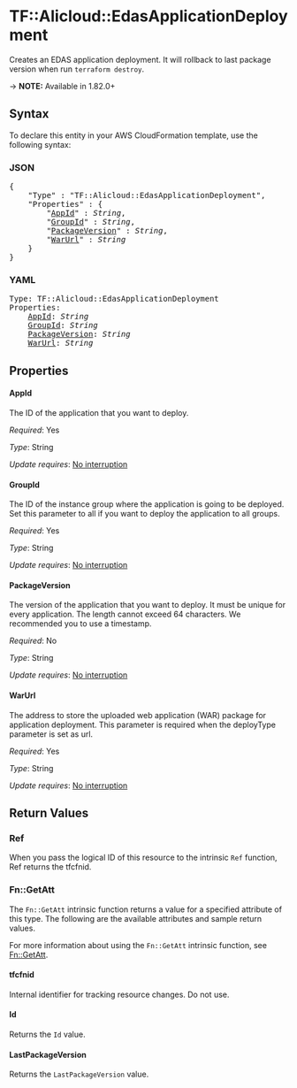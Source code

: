 # TF::Alicloud::EdasApplicationDeployment

Creates an EDAS application deployment. It will rollback to last package version when run `terraform destroy`.

-> **NOTE:** Available in 1.82.0+

## Syntax

To declare this entity in your AWS CloudFormation template, use the following syntax:

### JSON

<pre>
{
    "Type" : "TF::Alicloud::EdasApplicationDeployment",
    "Properties" : {
        "<a href="#appid" title="AppId">AppId</a>" : <i>String</i>,
        "<a href="#groupid" title="GroupId">GroupId</a>" : <i>String</i>,
        "<a href="#packageversion" title="PackageVersion">PackageVersion</a>" : <i>String</i>,
        "<a href="#warurl" title="WarUrl">WarUrl</a>" : <i>String</i>
    }
}
</pre>

### YAML

<pre>
Type: TF::Alicloud::EdasApplicationDeployment
Properties:
    <a href="#appid" title="AppId">AppId</a>: <i>String</i>
    <a href="#groupid" title="GroupId">GroupId</a>: <i>String</i>
    <a href="#packageversion" title="PackageVersion">PackageVersion</a>: <i>String</i>
    <a href="#warurl" title="WarUrl">WarUrl</a>: <i>String</i>
</pre>

## Properties

#### AppId

The ID of the application that you want to deploy.

_Required_: Yes

_Type_: String

_Update requires_: [No interruption](https://docs.aws.amazon.com/AWSCloudFormation/latest/UserGuide/using-cfn-updating-stacks-update-behaviors.html#update-no-interrupt)

#### GroupId

The ID of the instance group where the application is going to be deployed. Set this parameter to all if you want to deploy the application to all groups.

_Required_: Yes

_Type_: String

_Update requires_: [No interruption](https://docs.aws.amazon.com/AWSCloudFormation/latest/UserGuide/using-cfn-updating-stacks-update-behaviors.html#update-no-interrupt)

#### PackageVersion

The version of the application that you want to deploy. It must be unique for every application. The length cannot exceed 64 characters. We recommended you to use a timestamp.

_Required_: No

_Type_: String

_Update requires_: [No interruption](https://docs.aws.amazon.com/AWSCloudFormation/latest/UserGuide/using-cfn-updating-stacks-update-behaviors.html#update-no-interrupt)

#### WarUrl

The address to store the uploaded web application (WAR) package for application deployment. This parameter is required when the deployType parameter is set as url.

_Required_: Yes

_Type_: String

_Update requires_: [No interruption](https://docs.aws.amazon.com/AWSCloudFormation/latest/UserGuide/using-cfn-updating-stacks-update-behaviors.html#update-no-interrupt)

## Return Values

### Ref

When you pass the logical ID of this resource to the intrinsic `Ref` function, Ref returns the tfcfnid.

### Fn::GetAtt

The `Fn::GetAtt` intrinsic function returns a value for a specified attribute of this type. The following are the available attributes and sample return values.

For more information about using the `Fn::GetAtt` intrinsic function, see [Fn::GetAtt](https://docs.aws.amazon.com/AWSCloudFormation/latest/UserGuide/intrinsic-function-reference-getatt.html).

#### tfcfnid

Internal identifier for tracking resource changes. Do not use.

#### Id

Returns the <code>Id</code> value.

#### LastPackageVersion

Returns the <code>LastPackageVersion</code> value.

